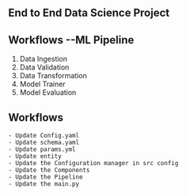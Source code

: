 ## End to End Data Science Project

## Workflows --ML Pipeline

1. Data Ingestion
2. Data Validation
3. Data Transformation
4. Model Trainer
5. Model Evaluation

## Workflows
    - Update Config.yaml
    - Update schema.yaml
    - Update params.yml
    - Update entity
    - Update the Configuration manager in src config
    - Update the Components
    - Update the Pipeline
    - Update the main.py
